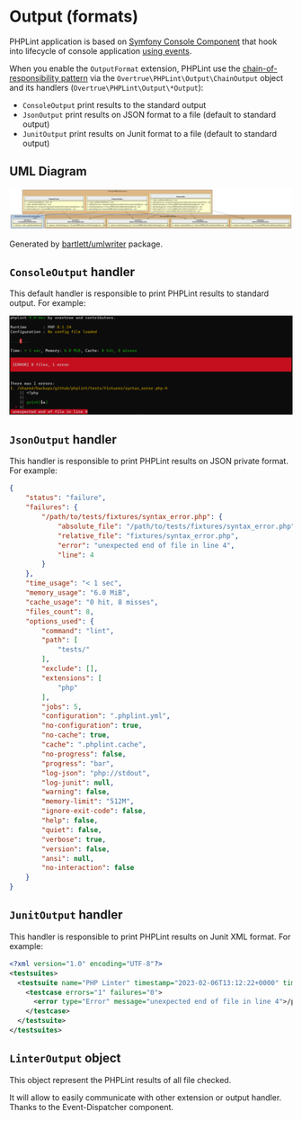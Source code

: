 # Output (formats)

PHPLint application is based on [Symfony Console Component][symfony/console] that hook into lifecycle of console application 
[using events][symfony-console-events].

When you enable the `OutputFormat` extension, PHPLint use the [chain-of-responsibility pattern][chain-of-responsibility-pattern]
via the `Overtrue\PHPLint\Output\ChainOutput` object and its handlers (`Overtrue\PHPLint\Output\*Output`): 

- `ConsoleOutput` print results to the standard output
- `JsonOutput` print results on JSON format to a file (default to standard output)
- `JunitOutput` print results on Junit format to a file (default to standard output)

## UML Diagram

![UML Diagram](../assets/extension-uml-diagram.svg)

Generated by [bartlett/umlwriter][bartlett/umlwriter] package.

## `ConsoleOutput` handler 

This default handler is responsible to print PHPLint results to standard output. For example:

![Console Output example](../assets/console-output-example.png)

## `JsonOutput` handler 

This handler is responsible to print PHPLint results on JSON private format. For example: 

```json
{
    "status": "failure",
    "failures": {
        "/path/to/tests/fixtures/syntax_error.php": {
            "absolute_file": "/path/to/tests/fixtures/syntax_error.php",
            "relative_file": "fixtures/syntax_error.php",
            "error": "unexpected end of file in line 4",
            "line": 4
        }
    },
    "time_usage": "< 1 sec",
    "memory_usage": "6.0 MiB",
    "cache_usage": "0 hit, 8 misses",
    "files_count": 8,
    "options_used": {
        "command": "lint",
        "path": [
            "tests/"
        ],
        "exclude": [],
        "extensions": [
            "php"
        ],
        "jobs": 5,
        "configuration": ".phplint.yml",
        "no-configuration": true,
        "no-cache": true,
        "cache": ".phplint.cache",
        "no-progress": false,
        "progress": "bar",
        "log-json": "php://stdout",
        "log-junit": null,
        "warning": false,
        "memory-limit": "512M",
        "ignore-exit-code": false,
        "help": false,
        "quiet": false,
        "verbose": true,
        "version": false,
        "ansi": null,
        "no-interaction": false
    }
}
```

## `JunitOutput` handler 

This handler is responsible to print PHPLint results on Junit XML format. For example:

```xml
<?xml version="1.0" encoding="UTF-8"?>
<testsuites>
  <testsuite name="PHP Linter" timestamp="2023-02-06T13:12:22+0000" time="&lt; 1 sec" tests="1" errors="1">
    <testcase errors="1" failures="0">
      <error type="Error" message="unexpected end of file in line 4">/path/to/tests/fixtures/syntax_error.php
    </testcase>
  </testsuite>
</testsuites>
```

[bartlett/umlwriter]: https://github.com/llaville/umlwriter
[symfony/console]: https://github.com/symfony/console
[symfony-console-events]: https://symfony.com/doc/current/components/console/events.html
[chain-of-responsibility-pattern]: https://en.wikipedia.org/wiki/Chain-of-responsibility_pattern


## `LinterOutput` object

This object represent the PHPLint results of all file checked.

It will allow to easily communicate with other extension or output handler. Thanks to the Event-Dispatcher component.
